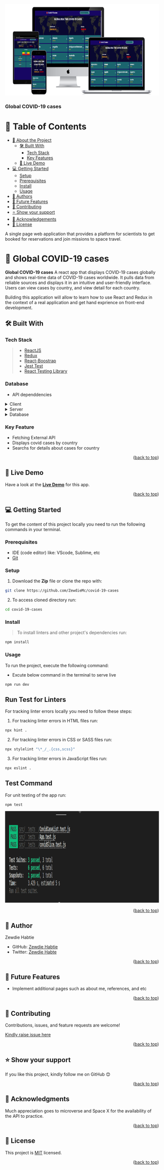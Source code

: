 <a name="readme-top"></a>

<div align="center">
    <img src="src/assests/images/all-devices-black.png" alt="logo"  height="300" />
  <br/>
</div>
<h3><b>Global COVID-19 cases </b></h3>
</div>

<!-- TABLE OF CONTENTS -->

# 📗 Table of Contents<a name="table-contents"></a>

- [📖 About the Project](#about-project)
  - [🛠 Built With](#built-with)
    - [Tech Stack](#tech-stack)
    - [Key Features](#key-features)
  - [🚀 Live Demo](#live-demo)
- [💻 Getting Started](#getting-started)
  - [Setup](#setup)
  - [Prerequisites](#prerequisites)
  - [Install](#install)
  - [Usage](#usage)
- [👥 Authors](#authors)
- [🔭 Future Features](#future-features)
- [🤝 Contributing](#contributing)
- [⭐️ Show your support](#support)
- [🙏 Acknowledgements](#acknowledgements)
- [📝 License](#license)

<!-- PROJECT DESCRIPTION -->

A single page web application that provides a platform for scientists to get booked for reservations and join missions to space travel.
# 📖 Global COVID-19 cases  <a name="about-project"></a>

**Global COVID-19 cases** A react app that displays COVID-19 cases globally and shows real-time data of COVID-19 cases worldwide. It pulls data from reliable sources and displays it in an intuitive and user-friendly interface. Users can view cases by country, and view detail for each country.

Building this application will allow to learn how to use React and Redux in the context of a real application and get hand exprience on front-end development.

## 🛠 Built With <a name="built-with"></a> 

### Tech Stack <a name="tech-stack"></a>
> - [ReactJS](https://react.dev)
> - [Redux](https://react-redux.js.org)
> - [React-Boostrap](https://react-bootstrap.github.io/)
> - [Jest Test]()
> - [React Testing Library](https://testing-library.com/)

### Database <a name="data-base"></a>
- API dependdencies

<details>
  <summary>Client</summary>
  <ul>
    <li><a href="#">NA</a></li>
  </ul>
</details>

<details>
  <summary>Server</summary>
  <ul>
    <li><a href="#">N/A</a></li>
  </ul>
</details>

<details>
<summary>Database</summary>
  <ul>
    <li><a href="#">N/A</a></li>
  </ul>
</details>

<!-- Features -->

### Key Feature <a name="key-features"></a>
 - Fetching External API
 - Displays covid cases by country 
 - Searchs for details about cases for country

<p align="right">(<a href="#table-contents">back to top</a>)</p>

<!-- LIVE DEMO -->
## 🚀 Live Demo <a name="live-demo"></a> 
 Have a look at the [**Live Demo**](https://react-capstone-st7y.onrender.com/) for this app.

<!-- [Space Traveler's Hub]() -->

<p align="right">(<a href="#table-contents">back to top</a>)</p>

<!-- GETTING STARTED -->

## 💻 Getting Started <a name="getting-started"></a>

To get the content of this project locally you need to run the following commands in your terminal.

### Prerequisites

- IDE (code editor) like: VScode, Sublime, etc
- [Git](https://www.linode.com/docs/guides/how-to-install-git-on-linux-mac-and-windows/)

### Setup

1. Download the **Zip** file or clone the repo with:
```bash
git clone https://github.com/ZewdieMc/covid-19-cases
```
2. To access cloned directory run:
```bash
cd covid-19-cases
```

### Install

> To install linters and other project's dependencies run:

```bash
npm install
```

### Usage

To run the project, execute the following command: 

- Excute below command in the terminal to serve live 
```bash
npm run dev
```

## Run Test for Linters

For tracking linter errors locally you need to follow these steps:

1. For tracking linter errors in HTML files run:
```bash 
npx hint .
```

2. For tracking linter errors in CSS or SASS files run:

```bash
npx stylelint "\*_/_.{css,scss}"
```

3. For tracking linter errors in JavaScript files run:

```bash
npx eslint .
```
## Test Command

For unit testing of the app run:

 ```JS
npm test
```
<div align="center">
    <img src="src/assests/images/tests-passing.png" alt="logo"  height="300" />
  <br/>
</div>

<!-- ### Deployment -->

<!-- [Space Traveler's Hub]() -->

<p align="right">(<a href="#table-contents">back to top</a>)</p>

<!-- AUTHOR -->



## 👤 **Author**

Zewdie Habtie
- GitHub: [Zewdie Habtie](https://github.com/ZewdieMc)
- Twitter: [Zewdie Habte](https://twitter.com/HabtieZewdie)

<p align="right">(<a href="#table-contents">back to top</a>)</p>

<!-- FUTURE FEATURES -->

## 🔭 Future Features <a name="future-features"></a>

- Implement additional pages such as about me, references, and etc

<p align="right">(<a href="#table-contents">back to top</a>)</p>

<!-- CONTRIBUTING -->

## 🤝 Contributing <a name="contributing"></a>

Contributions, issues, and feature requests are welcome!

[Kindly raise issue here](https://github.com/ZewdieMc/covid-19-cases/issues)

<p align="right">(<a href="#table-contents">back to top</a>)</p>

<!-- SUPPORT -->

## ⭐️ Show your support <a name="support"></a>

If you like this project, kindly follow me on GitHub 😊

<p align="right">(<a href="#table-contents">back to top</a>)</p>

<!-- ACKNOWLEDGEMENTS -->

## 🙏 Acknowledgments <a name="acknowledgements"></a>

Much appreciation goes to microverse and Space X for the availability of the API to practice.

<p align="right">(<a href="#table-contents">back to top</a>)</p>

<!-- LICENSE -->

## 📝 License <a name="license"></a>

This project is [MIT](./LICENSE) licensed.

<p align="right">(<a href="#table-contents">back to top</a>)</p>
